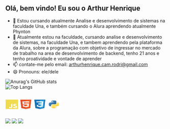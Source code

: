 ## Olá, bem vindo! Eu sou o Arthur Henrique


- 🌱 Estou cursando atualmente Analise e desenvolvimento de sistemas na faculdade Una, e também cursando o Alura aprendendo atualmente Phynton
- 💬 Atualmente estou na faculdade, cursando analise e desenvolvimento de sistemas, na faculdade Una, e tambem aprendendo pela plataforma da Alura, sobre a programação com objetivo de ingressar no mercado de trabalho
na area de desenvolvimento de backend, tenho 21 anos e tenho proatividade e vontade de aprender
- 📫 contate-me pelo email: arthurhenrique.cam.rodri@gmail.com
- 😄 Pronouns: ele/dele



![Anurag's GitHub stats](https://github-readme-stats.vercel.app/api?username=Arth2207&show_icons=true&theme=dracula)   
![Top Langs](https://github-readme-stats.vercel.app/api/top-langs/?username=Arth2207&show_icons=true&theme=dracula&layout=compact)

<div style="display: inline_block"><br>
  <img align="center" alt="Rafa-Js" height="30" width="40" src="https://raw.githubusercontent.com/devicons/devicon/master/icons/javascript/javascript-plain.svg">
  <img align="center" alt="Rafa-HTML" height="30" width="40" src="https://raw.githubusercontent.com/devicons/devicon/master/icons/html5/html5-original.svg">
  <img align="center" alt="Rafa-CSS" height="30" width="40" src="https://raw.githubusercontent.com/devicons/devicon/master/icons/css3/css3-original.svg">
  <img align="center" alt="Rafa-Python" height="30" width="40" src="https://raw.githubusercontent.com/devicons/devicon/master/icons/python/python-original.svg">
</div>

##

<div> 
  <a href="https://instagram.com/arth_hen/" target="_blank"><img src="https://img.shields.io/badge/-Instagram-%23E4405F?style=for-the-badge&logo=instagram&logoColor=white" target="_blank"></a>
  <a href = "mailto:arthurhenrique.cam.rodri@gmail.com"><img src="https://img.shields.io/badge/-Gmail-%23333?style=for-the-badge&logo=gmail&logoColor=white" target="_blank"></a>
  <a href="https://www.linkedin.com/in/arthur-campos-00b0b728a/" target="_blank"><img src="https://img.shields.io/badge/-LinkedIn-%230077B5?style=for-the-badge&logo=linkedin&logoColor=white" target="_blank"></a> 
  
</div>
